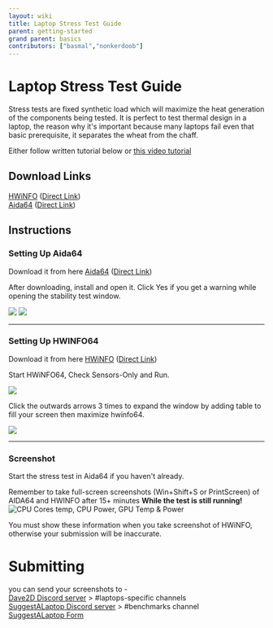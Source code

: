 ```yaml
---
layout: wiki
title: Laptop Stress Test Guide
parent: getting-started
grand parent: basics
contributors: ["basmal","nonkerdoob"]
---
```


# Laptop Stress Test Guide

Stress tests are fixed synthetic load which will maximize the heat generation of the components being tested. It is perfect to test thermal design in a laptop, the reason why it's important because many laptops fail even that basic prerequisite, it separates the wheat from the chaff.

Either follow written tutorial below or [this video tutorial](https://youtu.be/J4s3ghSNj8Q)

## Download Links
[HWiNFO](https://hwinfo.com/) ([Direct Link](https://www.fosshub.com/HWiNFO.html?dwl=hwi_716.exe))  
[Aida64](https://aida64.com/)  ([Direct Link](https://download.aida64.com/aida64extreme660.exe))

## Instructions
### Setting Up Aida64

Download it from here [Aida64](https://aida64.com/)  ([Direct Link](https://download.aida64.com/aida64extreme660.exe))

After downloading, install and open it. Click Yes if you get a warning while opening the stability test window.

![](https://cdn.discordapp.com/attachments/852051010506850335/859743498751836180/unknown.png)
![](https://cdn.discordapp.com/attachments/852051010506850335/922548041888722994/unknown.png)

---
### Setting Up HWINFO64

Download it from here [HWiNFO](https://hwinfo.com/) ([Direct Link](https://www.fosshub.com/HWiNFO.html?dwl=hwi_716.exe))

Start HWiNFO64, Check Sensors-Only and Run.  

![](https://cdn.discordapp.com/attachments/852051010506850335/859743951682535434/unknown.png)  

Click the outwards arrows 3 times to expand the window by adding table to fill your screen then maximize hwinfo64. 

![](https://cdn.discordapp.com/attachments/852051010506850335/859744052727250954/unknown.png)  

---

### Screenshot

Start the stress test in Aida64 if you haven't already.

Remember to take full-screen screenshots (Win+Shift+S or PrintScreen) of AIDA64 and HWINFO after 15+ minutes **While the test is still running!**
![CPU Cores temp, CPU Power, GPU Temp & Power](https://cdn.discordapp.com/attachments/852051010506850335/859744151767089172/HWiNFO64_bVVJofs7GP.png)

You must show these information when you take screenshot of HWiNFO, otherwise your submission will be inaccurate.

# Submitting
you can send your screenshots to -  
[Dave2D Discord server](https://discord.com/invite/dave2d) > #laptops-specific channels   
[SuggestALaptop Discord server](https://discord.com/invite/q9UwXY6)  > #benchmarks channel  
[SuggestALaptop Form](https://docs.google.com/forms/d/e/1FAIpQLSdpFyLCazq49oHV2GcGqqqACVtV4kH5PADvWM3lvQm8S9sDEA/)
